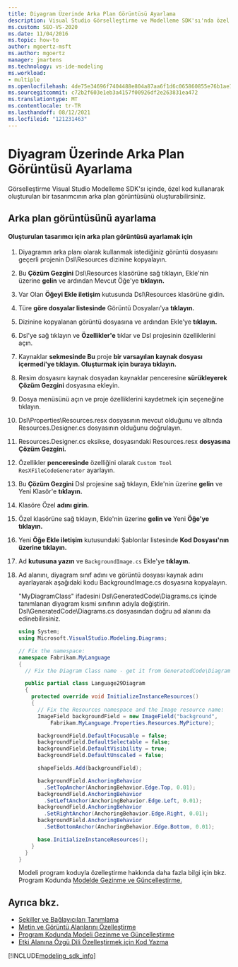 ```yaml
---
title: Diyagram Üzerinde Arka Plan Görüntüsü Ayarlama
description: Visual Studio Görselleştirme ve Modelleme SDK'sı'nda özel kod kullanarak oluşturulan bir tasarımcının arka plan görüntüsünü ayarlayabilirsiniz.
ms.custom: SEO-VS-2020
ms.date: 11/04/2016
ms.topic: how-to
author: mgoertz-msft
ms.author: mgoertz
manager: jmartens
ms.technology: vs-ide-modeling
ms.workload:
- multiple
ms.openlocfilehash: 4de75e34696f7404488e804a87aa6f1d6c065860855e76b1ae1a7930f2940def
ms.sourcegitcommit: c72b2f603e1eb3a4157f00926df2e263831ea472
ms.translationtype: MT
ms.contentlocale: tr-TR
ms.lasthandoff: 08/12/2021
ms.locfileid: "121231463"
---
```

# <a name="setting-a-background-image-on-a-diagram"></a>Diyagram Üzerinde Arka Plan Görüntüsü Ayarlama
Görselleştirme Visual Studio Modelleme SDK'sı içinde, özel kod kullanarak oluşturulan bir tasarımcının arka plan görüntüsünü oluşturabilirsiniz.

## <a name="setting-the-background-image"></a>Arka plan görüntüsünü ayarlama

#### <a name="to-set-a-background-image-for-a-generated-designer"></a>Oluşturulan tasarımcı için arka plan görüntüsü ayarlamak için

1. Diyagramın arka planı olarak kullanmak istediğiniz görüntü dosyasını geçerli projenin Dsl\Resources dizinine kopyalayın.

2. Bu **Çözüm Gezgini** Dsl\Resources klasörüne sağ tıklayın, Ekle'nin üzerine **gelin** ve ardından Mevcut Öğe'ye **tıklayın.**

3. Var Olan **Öğeyi Ekle iletişim** kutusunda Dsl\Resources klasörüne gidin.

4. Türe **göre dosyalar listesinde** Görüntü Dosyaları'ya **tıklayın.**

5. Dizinine kopyalanan görüntü dosyasına ve ardından Ekle'ye **tıklayın.**

6. Dsl'ye sağ tıklayın ve **Özellikler'e** tıklar ve Dsl projesinin özelliklerini açın.

7. Kaynaklar **sekmesinde Bu** proje **bir varsayılan kaynak dosyası içermedi'ye tıklayın. Oluşturmak için buraya tıklayın.**

8. Resim dosyasını kaynak dosyadan kaynaklar penceresine **sürükleyerek Çözüm Gezgini** dosyasına ekleyin.

9. Dosya menüsünü açın ve proje özelliklerini kaydetmek için seçeneğine tıklayın.

10. Dsl\Properties\Resources.resx dosyasının mevcut olduğunu ve altında Resources.Designer.cs dosyasının olduğunu doğrulayın.

11. Resources.Designer.cs eksikse, dosyasındaki Resources.resx **dosyasına Çözüm Gezgini.**

12. Özellikler **penceresinde** özelliğini olarak `Custom Tool` `ResXFileCodeGenerator` ayarlayın.

13. Bu **Çözüm Gezgini** Dsl projesine sağ tıklayın, Ekle'nin üzerine **gelin** ve Yeni Klasör'e **tıklayın.**

14. Klasöre Özel **adını girin.**

15. Özel klasörüne sağ tıklayın, Ekle'nin üzerine **gelin ve** Yeni **Öğe'ye tıklayın.**

16. Yeni **Öğe Ekle iletişim** kutusundaki Şablonlar listesinde **Kod Dosyası'nın** **üzerine tıklayın.**

17. Ad **kutusuna yazın** ve `BackgroundImage.cs` Ekle'ye **tıklayın.**

18. Ad alanını, diyagram sınıf adını ve görüntü dosyası kaynak adını ayarlayarak aşağıdaki kodu BackgroundImage.cs dosyasına kopyalayın.

     "MyDiagramClass" ifadesini Dsl\GeneratedCode\Diagrams.cs içinde tanımlanan diyagram kısmi sınıfının adıyla değiştirin. Dsl\GeneratedCode\Diagrams.cs dosyasından doğru ad alanını da edinebilirsiniz.

    ```csharp
    using System;
    using Microsoft.VisualStudio.Modeling.Diagrams;

    // Fix the namespace:
    namespace Fabrikam.MyLanguage
    {
      // Fix the Diagram Class name - get it from GeneratedCode\Diagram.cs

      public partial class Language29Diagram
      {
        protected override void InitializeInstanceResources()
        {
          // Fix the Resources namespace and the Image resource name:
          ImageField backgroundField = new ImageField("background",
              Fabrikam.MyLanguage.Properties.Resources.MyPicture);

          backgroundField.DefaultFocusable = false;
          backgroundField.DefaultSelectable = false;
          backgroundField.DefaultVisibility = true;
          backgroundField.DefaultUnscaled = false;

          shapeFields.Add(backgroundField);

          backgroundField.AnchoringBehavior
            .SetTopAnchor(AnchoringBehavior.Edge.Top, 0.01);
          backgroundField.AnchoringBehavior
            .SetLeftAnchor(AnchoringBehavior.Edge.Left, 0.01);
          backgroundField.AnchoringBehavior
            .SetRightAnchor(AnchoringBehavior.Edge.Right, 0.01);
          backgroundField.AnchoringBehavior
            .SetBottomAnchor(AnchoringBehavior.Edge.Bottom, 0.01);

          base.InitializeInstanceResources();
        }
      }
    }
    ```

     Modeli program koduyla özelleştirme hakkında daha fazla bilgi için bkz. Program Kodunda [Modelde Gezinme ve Güncelleştirme.](../modeling/navigating-and-updating-a-model-in-program-code.md)

## <a name="see-also"></a>Ayrıca bkz.

- [Şekiller ve Bağlayıcıları Tanımlama](../modeling/defining-shapes-and-connectors.md)
- [Metin ve Görüntü Alanlarını Özelleştirme](../modeling/customizing-text-and-image-fields.md)
- [Program Kodunda Modeli Gezinme ve Güncelleştirme](../modeling/navigating-and-updating-a-model-in-program-code.md)
- [Etki Alanına Özgü Dili Özelleştirmek için Kod Yazma](../modeling/writing-code-to-customise-a-domain-specific-language.md)

[!INCLUDE[modeling_sdk_info](includes/modeling_sdk_info.md)]

